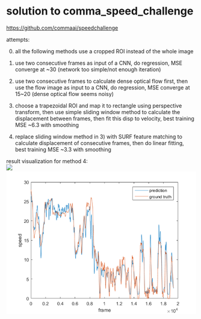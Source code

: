 # solution to comma_speed_challenge

https://github.com/commaai/speedchallenge


attempts:


0. all the following methods use a cropped ROI instead of the whole image


1. use two consecutive frames as input of a CNN, do regression, MSE converge at ~30 (network too simple/not enough iteration)


2. use two consecutive frames to calculate dense optical flow first, then use the flow image as input to a CNN, do regression, MSE converge at 15~20 (dense optical flow seems noisy)


3. choose a trapezoidal ROI and map it to rectangle using perspective transform, then use simple sliding window method to calculate the displacement between frames, then fit this disp to velocity, best training MSE ~6.3 with smoothing


4. replace sliding window method in 3) with SURF feature matching to calculate displacement of consecutive frames, then do linear fitting, best training MSE ~3.3 with smoothing


result visualization for method 4:
  <br />
![](https://github.com/ZwX1616/comma_speed_challenge_sol/blob/master/v_by_surf/result/output%5B00-00-04--00-00-34%5D.gif)
![](https://github.com/ZwX1616/comma_speed_challenge_sol/blob/master/v_by_surf/result/train_3.png)
